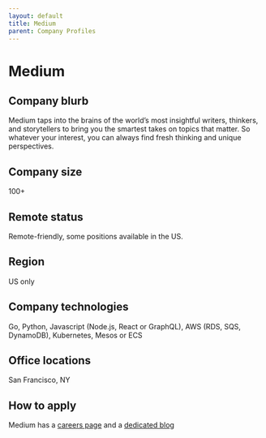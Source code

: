 ```yaml
---
layout: default
title: Medium
parent: Company Profiles
---
```


# Medium

## Company blurb

Medium taps into the brains of the world’s most insightful writers, 
thinkers, and storytellers to bring you the smartest takes on topics 
that matter. So whatever your interest, you can always find fresh 
thinking and unique perspectives.

## Company size

100+

## Remote status

Remote-friendly, some positions available in the US.

## Region

US only

## Company technologies

Go, Python, Javascript (Node.js, React or GraphQL), AWS (RDS, SQS, DynamoDB), Kubernetes, Mesos or ECS

## Office locations

San Francisco, NY

## How to apply

Medium has a [careers page](https://jobs.lever.co/medium?team=Engineering) and a [dedicated blog](https://medium.com/jobs-at-medium)


